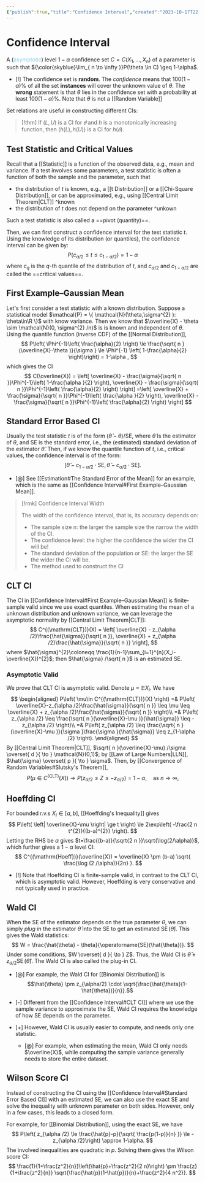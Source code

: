 ```yaml
---
{"publish":true,"title":"Confidence Interval","created":"2023-10-17T22:44:28","modified":"2025-05-27T11:36:43","tags":["pub-stat"],"cssclasses":"","aliases":null,"type":"note","sup":["[[Statistics]]"],"state":"done"}
---
```



# Confidence Interval

A (<span style="color:skyblue">asymptotic</span>) level $1-\alpha$ confidence set $C=C\left(X_1, \ldots, X_n\right)$ of a parameter is such that ${\color{skyblue}\lim_{ n \to \infty }}P(\theta \in C) \geq 1-\alpha$.

- [!] The confidence set is **random**. The *confidence* means that $100(1-\alpha)\%$ of all the set **instances** will cover the unknown value of $\theta$. The **wrong** statement is that $\theta$ lies in the confidence set with a probability at least $100(1-\alpha)\%$. Note that $\theta$ is not a [[Random Variable]]

Set relations are useful in constructing different CIs:

> [!thm] If $(L, U)$ is a CI for $𝜃$ and $h$ is a monotonically increasing function, then $(h(L), h(U)$) is a CI for $h(𝜃)$.

## Test Statistic and Critical Values

Recall that a [[Statistic]] is a function of the observed data, e.g., mean and variance.
If a test involves some parameters, a test statistic is often a function of both the sample and the parameter, such that

- the distribution of $t$ is known, e.g., a [[t Distribution]] or a [[Chi-Square Distribution]], or can be approximated, e.g., using [[Central Limit Theorem\|CLT]] ^known
- the distribution of $t$ does not depend on the parameter ^unkown

Such a test statistic is also called a ==pivot (quantity)==.

Then, we can first construct a confidence interval for the test statistic $t$.
Using the knowledge of its distribution (or quantiles), the confidence interval can be given by:
$$
P(c_{\alpha /2} \leq t \leq c_{1-\alpha /2}) = 1-\alpha 
$$
where $c_{q}$ is the $q$-th quantile of the distribution of $t$, and $c_{\alpha/2}$ and $c_{1-\alpha /2}$ are called the ==critical values==.

## First Example–Gaussian Mean

Let's first consider a test statistic with a known distribution.
Suppose a statistical model $\mathcal{P} = \{ \mathcal{N}(\theta,\sigma^{2} ): \theta\in\R \}$ with know variance. Then we know that $\overline{X} - \theta \sim \mathcal{N}(0, \sigma^{2} /n)$ is is known and independent of $\theta$.
Using the quantile function (inverse CDF) of the [[Normal Distribution]],
$$
P\left( \Phi^{-1}\left( \frac{\alpha}{2} \right) \le \frac{\sqrt{ n }(\overline{X}-\theta )}{\sigma } \le \Phi^{-1} \left( 1-\frac{\alpha}{2} \right)\right) = 1-\alpha ,
$$
which gives the CI
$$
C(\overline{X}) = \left[ \overline{X} - \frac{\sigma}{\sqrt{ n }}\Phi^{-1}\left( 1-\frac{\alpha }{2} \right), \overline{X} - \frac{\sigma}{\sqrt{ n }}\Phi^{-1}\left( \frac{\alpha}{2} \right) \right]
=\left[ \overline{X} + \frac{\sigma}{\sqrt{ n }}\Phi^{-1}\left( \frac{\alpha }{2} \right), \overline{X} - \frac{\sigma}{\sqrt{ n }}\Phi^{-1}\left( \frac{\alpha}{2} \right) \right]
$$

## Standard Error Based CI

Usually the test statistic $t$ is of the form $(\hat{\theta} - \theta) / \mathrm{SE}$, where $\hat{\theta}$ is the estimator of $\theta$, and $\mathrm{SE}$ is the standard error, i.e., the (estimated) standard deviation of the estimator $\hat{\theta}$.
Then, if we know the quantile function of $t$, i.e., critical values, the confidence interval is of the form:
$$
[\hat{\theta} - c_{1- \alpha /2} \cdot \mathrm{SE}, \hat{\theta} - c_{\alpha/2}\cdot \mathrm{SE}].
$$

- [@] See [[Estimation#The Standard Error of the Mean]] for an example, which is the same as [[Confidence Interval#First Example–Gaussian Mean]].

> [!rmk] Confidence Interval Width
>
> The width of the confidence interval, that is, its accuracy depends on:
>
> - The sample size n: the larger the sample size the narrow the width of the CI.
> - The confidence level: the higher the confidence the wider the CI will be!
> - The standard deviation of the population or SE: the larger the SE the wider the CI will be.
> - The method used to construct the CI

## CLT CI

The CI in [[Confidence Interval#First Example–Gaussian Mean]] is finite-sample valid since we use exact quantiles.
When estimating the mean of a unknown distribution and unknown variance, we can leverage the asymptotic normality by [[Central Limit Theorem\|CLT]]:
$$
C^{(\mathrm{CLT})}(X) = \left[ \overline{X} - z_{\alpha /2}\frac{\hat{\sigma}}{\sqrt{ n }}, \overline{X} + z_{\alpha /2}\frac{\hat{\sigma}}{\sqrt{ n }} \right],
$$
where $\hat{\sigma}^{2}\coloneqq \frac{1}{n-1}\sum_{i=1}^{n}(X_i-\overline{X})^{2}$; then $\hat{\sigma} /\sqrt{ n }$ is an estimated SE.

### Asymptotic Valid

We prove that CLT CI is asymptotic valid. Denote $\mu=\mathbb{E}X_{i}$. We have
$$
\begin{aligned}
P\left( \mu\in C^{(\mathrm{CLT})}(X) \right) 
=& P\left( \overline{X}-z_{\alpha /2}\frac{\hat{\sigma}}{\sqrt{ n }} \leq \mu \leq \overline{X} + z_{\alpha /2}\frac{\hat{\sigma}}{\sqrt{ n }} \right)\\
=& P\left( z_{\alpha /2} \leq \frac{\sqrt{ n }(\overline{X}-\mu )}{\hat{\sigma}} \leq - z_{\alpha /2} \right)\\
=& P\left( z_{\alpha /2} \leq \frac{\sqrt{ n }(\overline{X}-\mu )}{\sigma }\frac{\sigma }{\hat{\sigma}} \leq z_{1-\alpha /2} \right).
\end{aligned}
$$
By [[Central Limit Theorem\|CLT]], $\sqrt{ n }(\overline{X}-\mu) /\sigma \overset{ d }{ \to } \mathcal{N}(0,1)$; by [[Law of Large Numbers\|LLN]], $\hat{\sigma} \overset{ p }{ \to } \sigma$. Then, by [[Convergence of Random Variables#Slutsky's Theorem]],
$$
P\left( \mu\in C^{(\mathrm{CLT})}(X) \right) \to P\left( z_{\alpha /2} \leq Z \leq - z_{\alpha /2} \right) = 1-\alpha, \quad \text{as } n \to \infty,
$$

## Hoeffding CI

For bounded r.v.s $X_{i}\in[a,b]$, [[Hoeffding's Inequality]] gives
$$
P\left( \left| \overline{X}-\mu \right| \ge t \right) \le 2\exp\left( -\frac{2 n t^{2}}{(b-a)^{2}} \right). 
$$
Letting the RHS be $\alpha$ gives $t=\frac{(b-a)}{\sqrt{2 n }}\sqrt{\log(2/\alpha)}$, which further gives a $1-\alpha$ level CI:
$$
C^{(\mathrm{Hoeff})}(\overline{X}) = \overline{X} \pm (b-a) \sqrt{ \frac{\log (2 /\alpha)}{2n} }.
$$

- [!] Note that Hoeffding CI is finite-sample valid, in contrast to the CLT CI, which is asymptotic valid. However, Hoeffding is very conservative and not typically used in practice.

## Wald CI

When the SE of the estimator depends on the true parameter $\theta$, we can simply *plug in* the estimator $\hat{\theta}$ into the SE to get an estimated $\operatorname{SE}(\hat{\theta})$.
This gives the Wald statistics:
$$
W = \frac{\hat{\theta} - \theta}{\operatorname{SE}(\hat{\theta})}.
$$
Under some conditions, $W \overset{ d }{ \to } Z$.
Thus, the Wald CI is $\hat{\theta}\pm z_{\alpha /2}\operatorname{SE}(\hat{\theta})$.
The Wald CI is also called the plug-in CI.

- [@] For example, the Wald CI for [[Binomial Distribution]] is $$\hat{\theta} \pm z_{\alpha/2} \cdot \sqrt{\frac{\hat{\theta}(1-\hat{\theta})}{n}}.$$

- [-] Different from the [[Confidence Interval#CLT CI]] where we use the sample variance to approximate the SE, Wald CI requires the knowledge of how SE depends on the parameter.
- [+] However, Wald CI is usually easier to compute, and needs only one statistic.
    - [@] For example, when estimating the mean, Wald CI only needs $\overline{X}$, while computing the sample variance generally needs to store the entire dataset.

## Wilson Score CI

Instead of constructing the CI using the [[Confidence Interval#Standard Error Based CI]] with an estimated SE, we can also use the exact SE and solve the inequality with unknown parameter on both sides. However, only in a few cases, this leads to a closed form.

For example, for [[Binomial Distribution]], using the exact SE, we have
$$
P\left( z_{\alpha /2} \le \frac{\hat{p}-p}{\sqrt{ \frac{p(1-p)}{n} }} \le -z_{\alpha /2}\right) \approx 1-\alpha.
$$
The involved inequalities are quadratic in $p$. Solving them gives the Wilson score CI:
$$
\frac{1}{1+\frac{z^2}{n}}\left(\hat{p}+\frac{z^2}{2 n}\right) \pm \frac{z}{1+\frac{z^2}{n}} \sqrt{\frac{\hat{p}(1-\hat{p})}{n}+\frac{z^2}{4 n^2}}.
$$
